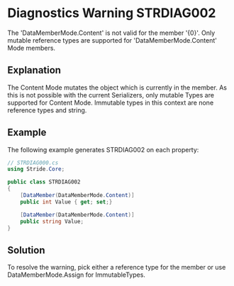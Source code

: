 # Diagnostics Warning STRDIAG002

The 'DataMemberMode.Content' is not valid for the member '{0}'.
Only mutable reference types are supported for 'DataMemberMode.Content' Mode members.

## Explanation

The Content Mode mutates the object which is currently in the member.
As this is not possible with the current Serializers, only mutable Types are supported for Content Mode.
Immutable types in this context are none reference types and string.

## Example

The following example generates STRDIAG002 on each property:

```csharp
// STRDIAG000.cs
using Stride.Core;

public class STRDIAG002
{
    [DataMember(DataMemberMode.Content)]
    public int Value { get; set;}

    [DataMember(DataMemberMode.Content)]
    public string Value;
}
```

## Solution

To resolve the warning, pick either a reference type for the member or use DataMemberMode.Assign for ImmutableTypes.
